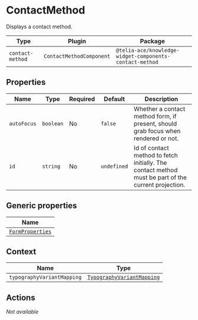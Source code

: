 # ContactMethod

Displays a contact method.

| Type             | Plugin                   | Package                                                 |
| ---------------- | ------------------------ | ------------------------------------------------------- |
| `contact-method` | `ContactMethodComponent` | `@telia-ace/knowledge-widget-components-contact-method` |

## Properties

| Name        | Type      | Required | Default     | Description                                                                                         |
| ----------- | --------- | -------- | ----------- | --------------------------------------------------------------------------------------------------- |
| `autoFocus` | `boolean` | No       | `false`     | Whether a contact method form, if present, should grab focus when rendered or not.                  |
| `id`        | `string`  | No       | `undefined` | Id of contact method to fetch initially. The contact method must be part of the current projection. |

## Generic properties

| Name                                                                       |
| -------------------------------------------------------------------------- |
| [`FormProperties`](/component-reference/generic-properties#formproperties) |

## Context

| Name                       | Type                                                                                           |
| -------------------------- | ---------------------------------------------------------------------------------------------- |
| `typographyVariantMapping` | [`TypographyVariantMapping`](/component-reference/context-properties#typographyvariantmapping) |

## Actions

_Not available_

